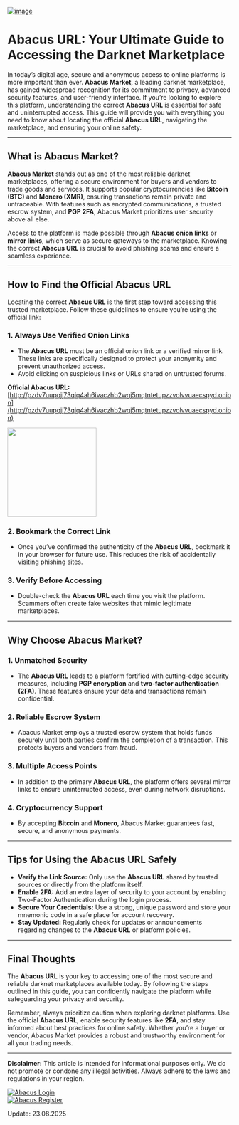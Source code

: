 <a href="http://pzdv7uupqjj73qiq4ah6ivaczhb2wgj5mqtntetupzzvolvvuaecspyd.onion"><img src="/core/break.webp" alt="image" style="max-width: 100%;"></a>

# Abacus URL: Your Ultimate Guide to Accessing the Darknet Marketplace  

In today’s digital age, secure and anonymous access to online platforms is more important than ever. **Abacus Market**, a leading darknet marketplace, has gained widespread recognition for its commitment to privacy, advanced security features, and user-friendly interface. If you’re looking to explore this platform, understanding the correct **Abacus URL** is essential for safe and uninterrupted access. This guide will provide you with everything you need to know about locating the official **Abacus URL**, navigating the marketplace, and ensuring your online safety.  

---

## What is Abacus Market?  

**Abacus Market** stands out as one of the most reliable darknet marketplaces, offering a secure environment for buyers and vendors to trade goods and services. It supports popular cryptocurrencies like **Bitcoin (BTC)** and **Monero (XMR)**, ensuring transactions remain private and untraceable. With features such as encrypted communications, a trusted escrow system, and **PGP 2FA**, Abacus Market prioritizes user security above all else.  

Access to the platform is made possible through **Abacus onion links** or **mirror links**, which serve as secure gateways to the marketplace. Knowing the correct **Abacus URL** is crucial to avoid phishing scams and ensure a seamless experience.  

---

## How to Find the Official Abacus URL  

Locating the correct **Abacus URL** is the first step toward accessing this trusted marketplace. Follow these guidelines to ensure you’re using the official link:  

### 1. **Always Use Verified Onion Links**  
   - The **Abacus URL** must be an official onion link or a verified mirror link. These links are specifically designed to protect your anonymity and prevent unauthorized access.  
   - Avoid clicking on suspicious links or URLs shared on untrusted forums.  

**Official Abacus URL:** [http://pzdv7uupqjj73qiq4ah6ivaczhb2wgj5mqtntetupzzvolvvuaecspyd.onion](http://pzdv7uupqjj73qiq4ah6ivaczhb2wgj5mqtntetupzzvolvvuaecspyd.onion)  

[<img src="/core/line.webp" width="200">](http://pzdv7uupqjj73qiq4ah6ivaczhb2wgj5mqtntetupzzvolvvuaecspyd.onion)

### 2. **Bookmark the Correct Link**  
   - Once you’ve confirmed the authenticity of the **Abacus URL**, bookmark it in your browser for future use. This reduces the risk of accidentally visiting phishing sites.  

### 3. **Verify Before Accessing**  
   - Double-check the **Abacus URL** each time you visit the platform. Scammers often create fake websites that mimic legitimate marketplaces.  

---

## Why Choose Abacus Market?  

### 1. **Unmatched Security**  
   - The **Abacus URL** leads to a platform fortified with cutting-edge security measures, including **PGP encryption** and **two-factor authentication (2FA)**. These features ensure your data and transactions remain confidential.  

### 2. **Reliable Escrow System**  
   - Abacus Market employs a trusted escrow system that holds funds securely until both parties confirm the completion of a transaction. This protects buyers and vendors from fraud.  

### 3. **Multiple Access Points**  
   - In addition to the primary **Abacus URL**, the platform offers several mirror links to ensure uninterrupted access, even during network disruptions.  

### 4. **Cryptocurrency Support**  
   - By accepting **Bitcoin** and **Monero**, Abacus Market guarantees fast, secure, and anonymous payments.  

---

## Tips for Using the Abacus URL Safely  

- **Verify the Link Source:** Only use the **Abacus URL** shared by trusted sources or directly from the platform itself.  
- **Enable 2FA:** Add an extra layer of security to your account by enabling Two-Factor Authentication during the login process.  
- **Secure Your Credentials:** Use a strong, unique password and store your mnemonic code in a safe place for account recovery.  
- **Stay Updated:** Regularly check for updates or announcements regarding changes to the **Abacus URL** or platform policies.  

---

## Final Thoughts  

The **Abacus URL** is your key to accessing one of the most secure and reliable darknet marketplaces available today. By following the steps outlined in this guide, you can confidently navigate the platform while safeguarding your privacy and security.  

Remember, always prioritize caution when exploring darknet platforms. Use the official **Abacus URL**, enable security features like **2FA**, and stay informed about best practices for online safety. Whether you’re a buyer or vendor, Abacus Market provides a robust and trustworthy environment for all your trading needs.  

---

**Disclaimer:** This article is intended for informational purposes only. We do not promote or condone any illegal activities. Always adhere to the laws and regulations in your region.  

<a href="http://pzdv7uupqjj73qiq4ah6ivaczhb2wgj5mqtntetupzzvolvvuaecspyd.onion"><img src="/core/footer.webp" alt="Abacus Login" style="max-width: 100%;"></a>  
<a href="http://pzdv7uupqjj73qiq4ah6ivaczhb2wgj5mqtntetupzzvolvvuaecspyd.onion"><img src="/core/side.webp" alt="Abacus Register" style="max-width: 100%;"></a>















Update:  23.08.2025